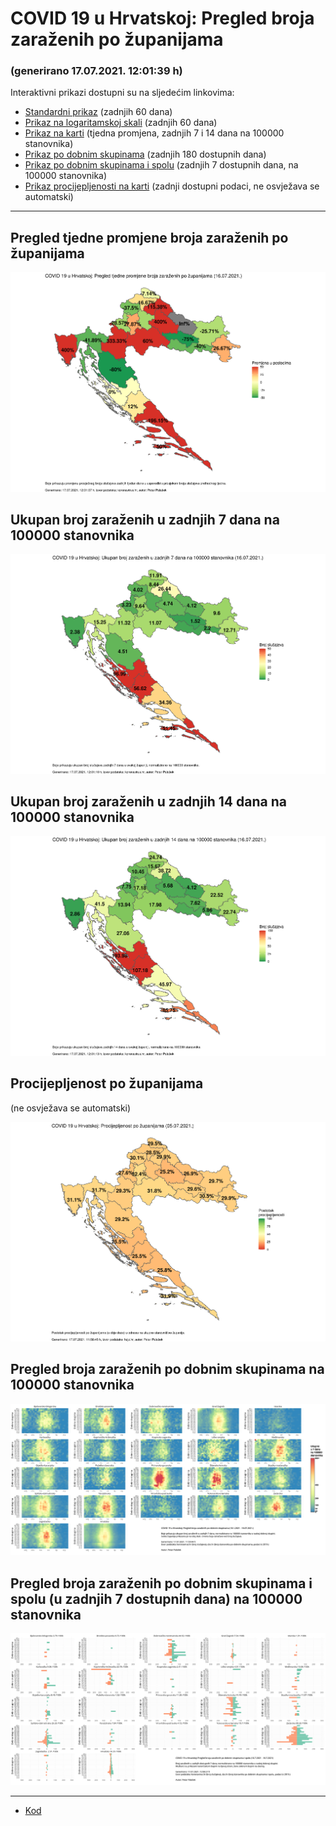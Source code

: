 # COVID 19 u Hrvatskoj: Pregled broja zaraženih po županijama

### (generirano 17.07.2021. 12:01:39 h)

Interaktivni prikazi dostupni su na sljedećim linkovima:

- [Standardni prikaz](html/index.html) (zadnjih 60 dana)
- [Prikaz na logaritamskoj skali](html/index_log.html) (zadnjih 60 dana)
- [Prikaz na karti](html/index_map.html) (tjedna promjena, zadnjih 7 i 14 dana na 100000 stanovnika)
- [Prikaz po dobnim skupinama](html/index_per_age.html) (zadnjih 180 dostupnih dana)
- [Prikaz po dobnim skupinama i spolu](html/index_pyramid.html) (zadnjih 7 dostupnih dana, na 100000 stanovnika)
- [Prikaz procijepljenosti na karti](html/index_vaccination.html) (zadnji dostupni podaci, ne osvježava se automatski)

-----

## Pregled tjedne promjene broja zaraženih po županijama

![](img/2021_07_16_map.png)

## Ukupan broj zaraženih u zadnjih 7 dana na 100000 stanovnika

![](img/2021_07_16_map_7_day_per_100k.png)

## Ukupan broj zaraženih u zadnjih 14 dana na 100000 stanovnika

![](img/2021_07_16_map_14_day_per_100k.png)

## Procijepljenost po županijama

(ne osvježava se automatski)

![](img/2021_07_16_vaccination.png)

## Pregled broja zaraženih po dobnim skupinama na 100000 stanovnika

![](img/2021_07_16_per_age_group.png)

## Pregled broja zaraženih po dobnim skupinama i spolu (u zadnjih 7 dostupnih dana) na 100000 stanovnika

![](img/2021_07_16_pyramid.png)

-----

- [Kod](https://github.com/ppalasek/covid_plots_croatia)


